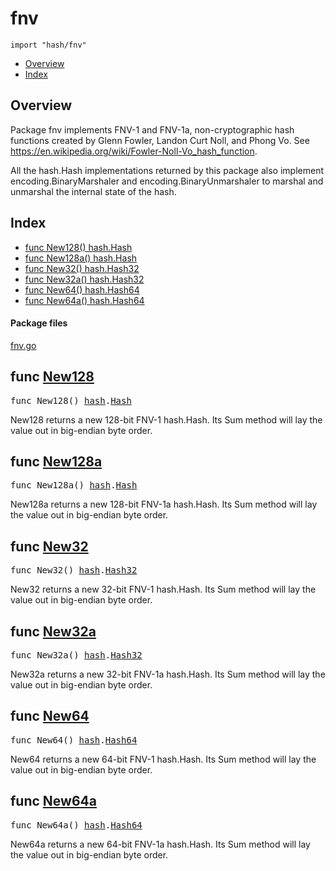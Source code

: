 

# fnv
`import "hash/fnv"`

* [Overview](#pkg-overview)
* [Index](#pkg-index)

## <a id="pkg-overview">Overview</a>
Package fnv implements FNV-1 and FNV-1a, non-cryptographic hash functions
created by Glenn Fowler, Landon Curt Noll, and Phong Vo.
See
<a href="https://en.wikipedia.org/wiki/Fowler-Noll-Vo_hash_function">https://en.wikipedia.org/wiki/Fowler-Noll-Vo_hash_function</a>.

All the hash.Hash implementations returned by this package also
implement encoding.BinaryMarshaler and encoding.BinaryUnmarshaler to
marshal and unmarshal the internal state of the hash.




## <a id="pkg-index">Index</a>
* [func New128() hash.Hash](#New128)
* [func New128a() hash.Hash](#New128a)
* [func New32() hash.Hash32](#New32)
* [func New32a() hash.Hash32](#New32a)
* [func New64() hash.Hash64](#New64)
* [func New64a() hash.Hash64](#New64a)




#### <a id="pkg-files">Package files</a>
[fnv.go](https://golang.org/src/hash/fnv/fnv.go) 






## <a id="New128">func</a> [New128](https://golang.org/src/hash/fnv/fnv.go?s=1839:1862#L61)
<pre>func New128() <a href="/pkg/hash/">hash</a>.<a href="/pkg/hash/#Hash">Hash</a></pre>
New128 returns a new 128-bit FNV-1 hash.Hash.
Its Sum method will lay the value out in big-endian byte order.



## <a id="New128a">func</a> [New128a](https://golang.org/src/hash/fnv/fnv.go?s=2058:2082#L70)
<pre>func New128a() <a href="/pkg/hash/">hash</a>.<a href="/pkg/hash/#Hash">Hash</a></pre>
New128a returns a new 128-bit FNV-1a hash.Hash.
Its Sum method will lay the value out in big-endian byte order.



## <a id="New32">func</a> [New32](https://golang.org/src/hash/fnv/fnv.go?s=1113:1137#L33)
<pre>func New32() <a href="/pkg/hash/">hash</a>.<a href="/pkg/hash/#Hash32">Hash32</a></pre>
New32 returns a new 32-bit FNV-1 hash.Hash.
Its Sum method will lay the value out in big-endian byte order.



## <a id="New32a">func</a> [New32a](https://golang.org/src/hash/fnv/fnv.go?s=1294:1319#L40)
<pre>func New32a() <a href="/pkg/hash/">hash</a>.<a href="/pkg/hash/#Hash32">Hash32</a></pre>
New32a returns a new 32-bit FNV-1a hash.Hash.
Its Sum method will lay the value out in big-endian byte order.



## <a id="New64">func</a> [New64](https://golang.org/src/hash/fnv/fnv.go?s=1475:1499#L47)
<pre>func New64() <a href="/pkg/hash/">hash</a>.<a href="/pkg/hash/#Hash64">Hash64</a></pre>
New64 returns a new 64-bit FNV-1 hash.Hash.
Its Sum method will lay the value out in big-endian byte order.



## <a id="New64a">func</a> [New64a](https://golang.org/src/hash/fnv/fnv.go?s=1656:1681#L54)
<pre>func New64a() <a href="/pkg/hash/">hash</a>.<a href="/pkg/hash/#Hash64">Hash64</a></pre>
New64a returns a new 64-bit FNV-1a hash.Hash.
Its Sum method will lay the value out in big-endian byte order.









